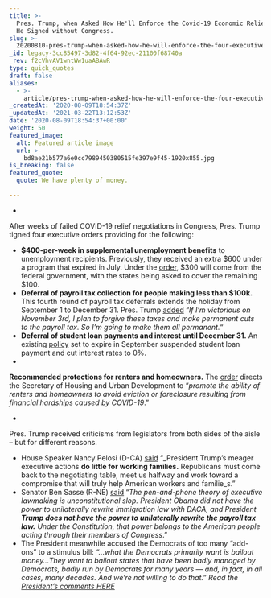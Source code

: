```yaml
---
title: >-
  Pres. Trump, when Asked How He'll Enforce the Covid-19 Economic Relief Order
  He Signed without Congress.
slug: >-
  20200810-pres-trump-when-asked-how-he-will-enforce-the-four-executive-actions-he-signed-on-saturday-in-order-to-provide-covid-19-economic-relief-without-congress
_id: legacy-3cc85497-3d82-4f64-92ec-21100f68740a
_rev: f2cVhvAV1wntWw1uaABAwR
type: quick_quotes
draft: false
aliases:
  - >-
    article/pres-trump-when-asked-how-he-will-enforce-the-four-executive-actions-he-signed-on-saturday-in-order-to-provide-covid-19-economic-relief-without-congress/
_createdAt: '2020-08-09T18:54:37Z'
_updatedAt: '2021-03-22T13:12:53Z'
date: '2020-08-09T18:54:37+00:00'
weight: 50
featured_image:
  alt: Featured article image
  url: >-
    bd8ae21b577a6e0cc7989450380515fe397e9f45-1920x855.jpg
is_breaking: false
featured_quote:
  quote: We have plenty of money.

---
```

* 

After weeks of failed COVID-19 relief negotiations in Congress, Pres. Trump tigned four executive orders providing for the following:

  * **$400-per-week in supplemental unemployment** **benefits** to unemployment recipients. Previously, they received an extra $600 under a program that expired in July. Under the [order](https://www.whitehouse.gov/presidential-actions/memorandum-authorizing-needs-assistance-program-major-disaster-declarations-related-coronavirus-disease-2019/), $300 will come from the federal government, with the states being asked to cover the remaining $100.
  * **Deferral of payroll tax collection for people making less than $100k.** This fourth round of payroll tax deferrals extends the holiday from September 1 to December 31. Pres. Trump [added](https://www.whitehouse.gov/briefings-statements/remarks-president-trump-press-briefing-080920/) “_If I’m victorious on November 3rd, I plan to forgive these taxes and make permanent cuts to the payroll tax. So I’m going to make them all permanent._“
  * **Deferral of student loan payments and interest until December 31.** An existing [policy](https://www.whitehouse.gov/briefings-statements/remarks-president-trump-press-briefing-080920/) set to expire in September suspended student loan payment and cut interest rates to 0%.
  * 

**Recommended protections for renters and homeowners.** The [order](https://www.whitehouse.gov/presidential-actions/executive-order-fighting-spread-covid-19-providing-assistance-renters-homeowners/) directs the Secretary of Housing and Urban Development to “_promote the ability of renters and homeowners to avoid eviction or foreclosure resulting from financial hardships caused by COVID-19_.”

* 

Pres. Trump received criticisms from legislators from both sides of the aisle – but for different reasons.

  * House Speaker Nancy Pelosi (D-CA) [said](https://www.facebook.com/NancyPelosi/) “_President Trump’s meager executive actions **do little for working families.** Republicans must come back to the negotiating table, meet us halfway and work toward a compromise that will truly help American workers and familie_s.”
  * Senator Ben Sasse (R-NE) [said](https://www.sasse.senate.gov/public/index.cfm/press-releases?ID=7E22ECEA-CE33-4E4E-B109-6C0ED418170F) “_The pen-and-phone theory of executive lawmaking is unconstitutional slop. President Obama did not have the power to unilaterally rewrite immigration law with DACA, and President **Trump does not have the power to unilaterally rewrite the payroll tax law.** Under the Constitution, that power belongs to the American people acting through their members of Congress_.”
  * The President meanwhile accused the Democrats of too many “add-ons” to a stimulus bill: _“…what the Democrats primarily want is bailout money…They want to bailout states that have been badly managed by Democrats, badly run by Democrats for many years — and, in fact, in all cases, many decades. And we’re not willing to do that.” Read the [President’s comments HERE](https://www.whitehouse.gov/briefings-statements/remarks-president-trump-press-briefing-080920/)_